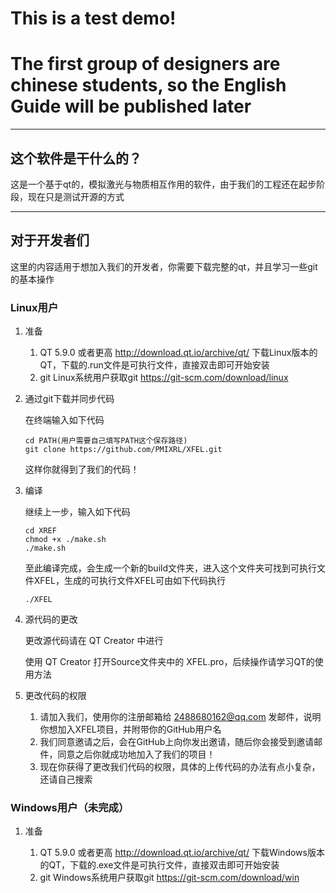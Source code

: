 # This is a test demo!
# The first group of designers are chinese students, so the English Guide will be published later
---
## 这个软件是干什么的？
这是一个基于qt的，模拟激光与物质相互作用的软件，由于我们的工程还在起步阶段，现在只是测试开源的方式

---

## 对于开发者们
这里的内容适用于想加入我们的开发者，你需要下载完整的qt，并且学习一些git的基本操作
### Linux用户
1. 准备 
   
   1. QT 5.9.0 或者更高 http://download.qt.io/archive/qt/ 下载Linux版本的QT，下载的.run文件是可执行文件，直接双击即可开始安装
   2. git Linux系统用户获取git https://git-scm.com/download/linux 

2. 通过git下载并同步代码
   
   在终端输入如下代码
   ```
   cd PATH(用户需要自己填写PATH这个保存路径)
   git clone https://github.com/PMIXRL/XFEL.git
   ```
   这样你就得到了我们的代码！
3. 编译

   继续上一步，输入如下代码
   ```
   cd XREF
   chmod +x ./make.sh
   ./make.sh
   ```
   至此编译完成，会生成一个新的build文件夹，进入这个文件夹可找到可执行文件XFEL，生成的可执行文件XFEL可由如下代码执行
   ```
   ./XFEL
   ```
4. 源代码的更改

   更改源代码请在 QT Creator 中进行

   使用 QT Creator 打开Source文件夹中的 XFEL.pro，后续操作请学习QT的使用方法
5. 更改代码的权限

   1. 请加入我们，使用你的注册邮箱给 2488680162@qq.com 发邮件，说明你想加入XFEL项目，并附带你的GitHub用户名
   2. 我们同意邀请之后，会在GitHub上向你发出邀请，随后你会接受到邀请邮件，同意之后你就成功地加入了我们的项目！
   3. 现在你获得了更改我们代码的权限，具体的上传代码的办法有点小复杂，还请自己搜索

### Windows用户（未完成）
1. 准备
   
   1. QT 5.9.0 或者更高 http://download.qt.io/archive/qt/ 下载Windows版本的QT，下载的.exe文件是可执行文件，直接双击即可开始安装
   2. git Windows系统用户获取git https://git-scm.com/download/win